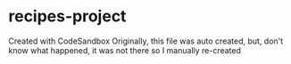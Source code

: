 # recipes-project

Created with CodeSandbox
Originally, this file was auto created, but, don't know what happened, it was not there so I manually re-created

